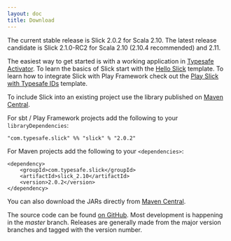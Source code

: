 ```yaml
---
layout: doc
title: Download
---
```


The current stable release is Slick 2.0.2 for Scala 2.10.
The latest release candidate is Slick 2.1.0-RC2 for Scala 2.10 (2.10.4 recommended) and 2.11.

The easiest way to get started is with a working application in [Typesafe Activator](http://typesafe.com/activator). To 
learn the basics of Slick start with the [Hello Slick](http://typesafe.com/activator/template/hello-slick) template. To 
learn how to integrate Slick with Play Framework check out the 
[Play Slick with Typesafe IDs](http://typesafe.com/activator/template/play-slick-advanced) template.

To include Slick into an existing project use the library published on 
[Maven Central](http://search.maven.org/#search|ga|1|g%3A%22com.typesafe.slick%22).   

For sbt / Play Framework projects add the following to your `libraryDependencies`:

    "com.typesafe.slick" %% "slick" % "2.0.2"

For Maven projects add the following to your `<dependencies>`:

    <dependency>
        <groupId>com.typesafe.slick</groupId>
        <artifactId>slick_2.10</artifactId>
        <version>2.0.2</version>
    </dependency>

You can also download the JARs directly from
[Maven Central](http://search.maven.org/#search|ga|1|g%3A%22com.typesafe.slick%22).

The source code can be found [on GitHub](http://github.com/slick/slick).
Most development is happening in the *master* branch. Releases are generally made
from the major version branches and tagged with the version number.
